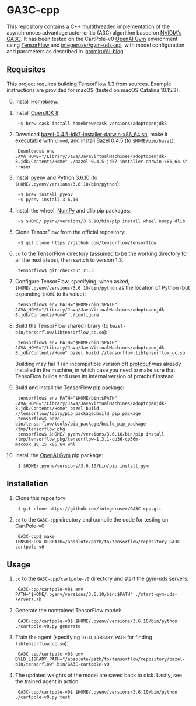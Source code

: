 # GA3C-cpp
This repository contains a C++ multithreaded implementation of the asynchronous advantage actor-critic (A3C) algorithm based on [NVIDIA's GA3C](http://research.nvidia.com/publication/reinforcement-learning-through-asynchronous-advantage-actor-critic-gpu). It has been tested on the CartPole-v0 [OpenAI Gym](https://github.com/openai/gym) environment using [TensorFlow](https://www.tensorflow.org/) and [integeruser/gym-uds-api](https://github.com/integeruser/gym-uds-api), with model configuration and parameters as described in [jaromiru/AI-blog](https://github.com/jaromiru/AI-blog/blob/master/CartPole-A3C.py).

## Requisites
This project requires building TensorFlow 1.3 from sources. Example instructions are provided for macOS (tested on macOS Catalina 10.15.3).

0. Install [Homebrew](https://brew.sh).

1. Install [OpenJDK 8](https://adoptopenjdk.net):

        ~$ brew cask install homebrew/cask-versions/adoptopenjdk8

1. Download [bazel-0.4.5-jdk7-installer-darwin-x86_64.sh](https://github.com/bazelbuild/bazel/releases/download/0.4.5/bazel-0.4.5-jdk7-installer-darwin-x86_64.sh), make it executable with `chmod`, and install Bazel 0.4.5 (to `$HOME/bin/bazel`):

        Downloads$ env JAVA_HOME="/Library/Java/JavaVirtualMachines/adoptopenjdk-8.jdk/Contents/Home" ./bazel-0.4.5-jdk7-installer-darwin-x86_64.sh --user

1. Install [pyenv](https://github.com/pyenv/pyenv) and Python 3.6.10 (to `$HOME/.pyenv/versions/3.6.10/bin/python`):

        ~$ brew install pyenv
        ~$ pyenv install 3.6.10

1. Install the wheel, [NumPy](https://numpy.org) and dlib pip packages:

        ~$ $HOME/.pyenv/versions/3.6.10/bin/pip install wheel numpy dlib

1. Clone TensorFlow from the official repository:

        ~$ git clone https://github.com/tensorflow/tensorflow

1. `cd` to the TensorFlow directory (assumed to be the working directory for all the next steps), then switch to version 1.3:

        tensorflow$ git checkout r1.3

1. Configure TensorFlow, specifying, when asked, `$HOME/.pyenv/versions/3.6.10/bin/python` as the location of Python (but expanding `$HOME` to its value):

        tensorflow$ env PATH="$HOME/bin:$PATH" JAVA_HOME="/Library/Java/JavaVirtualMachines/adoptopenjdk-8.jdk/Contents/Home" ./configure

1. Build the TensorFlow shared library (to `bazel-bin/tensorflow/libtensorflow_cc.so`):

        tensorflow$ env PATH="$HOME/bin:$PATH" JAVA_HOME="/Library/Java/JavaVirtualMachines/adoptopenjdk-8.jdk/Contents/Home" bazel build //tensorflow:libtensorflow_cc.so

    Building may fail if (an incompatible version of) [protobuf](https://github.com/protocolbuffers/protobuf) was already installed in the machine, in which case you need to make sure that TensoFlow builds and uses its internal version of protobuf instead.

1. Build and install the TensorFlow pip package:

        tensorflow$ env PATH="$HOME/bin:$PATH" JAVA_HOME="/Library/Java/JavaVirtualMachines/adoptopenjdk-8.jdk/Contents/Home" bazel build //tensorflow/tools/pip_package:build_pip_package
        tensorflow$ bazel-bin/tensorflow/tools/pip_package/build_pip_package /tmp/tensorflow_pkg
        tensorflow$ $HOME/.pyenv/versions/3.6.10/bin/pip install /tmp/tensorflow_pkg/tensorflow-1.3.1-cp36-cp36m-macosx_10_15_x86_64.whl

1. Install the [OpenAI Gym](https://github.com/openai/gym) pip package:

        $ $HOME/.pyenv/versions/3.6.10/bin/pip install gym

## Installation
1. Clone this repository:

        $ git clone https://github.com/integeruser/GA3C-cpp.git

1. `cd` to the `GA3C-cpp` directory and compile the code for testing on CartPole-v0:

        GA3C-cpp$ make TENSORFLOW_DIRPATH=/absolute/path/to/tensorflow/repository GA3C-cartpole-v0

## Usage
1. `cd` to the `GA3C-cpp/cartpole-v0` directory and start the gym-uds servers:

        GA3C-cpp/cartpole-v0$ env PATH="$HOME/.pyenv/versions/3.6.10/bin:$PATH" ./start-gym-uds-servers.sh

1. Generate the nontrained TensorFlow model:

        GA3C-cpp/cartpole-v0$ $HOME/.pyenv/versions/3.6.10/bin/python ./cartpole-v0.py generate

1. Train the agent (specifying `DYLD_LIBRARY_PATH` for finding `libtensorflow_cc.so`):

        GA3C-cpp/cartpole-v0$ env DYLD_LIBRARY_PATH="/absolute/path/to/tensorflow/repository/bazel-bin/tensorflow" bin/GA3C-cartpole-v0

1. The updated weights of the model are saved back to disk. Lastly, see the trained agent in action:

        GA3C-cpp/cartpole-v0$ $HOME/.pyenv/versions/3.6.10/bin/python ./cartpole-v0.py test
